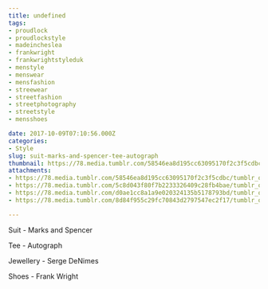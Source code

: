 ```yaml
---
title: undefined
tags:
- proudlock
- proudlockstyle
- madeincheslea
- frankwright
- frankwrightstyleduk
- menstyle
- menswear
- mensfashion
- streewear
- streetfashion
- streetphotography
- streetstyle
- mensshoes

date: 2017-10-09T07:10:56.000Z
categories:
- Style
slug: suit-marks-and-spencer-tee-autograph
thumbnail: https://78.media.tumblr.com/58546ea8d195cc63095170f2c3f5cdbc/tumblr_oxeq0r7p1O1rhrm24o1_1280.jpg
attachments:
- https://78.media.tumblr.com/58546ea8d195cc63095170f2c3f5cdbc/tumblr_oxeq0r7p1O1rhrm24o1_1280.jpg
- https://78.media.tumblr.com/5c8d043f80f7b2233326409c28fb4bae/tumblr_oxeq0r7p1O1rhrm24o2_1280.jpg
- https://78.media.tumblr.com/d0ae1cc8a1a9e020324135b5178793bd/tumblr_oxeq0r7p1O1rhrm24o3_1280.jpg
- https://78.media.tumblr.com/8d84f955c29fc70843d2797547ec2f17/tumblr_oxeq0r7p1O1rhrm24o4_1280.jpg

---
```


Suit - Marks and Spencer 

  Tee - Autograph  

  Jewellery - Serge DeNimes 

  Shoes - Frank Wright
